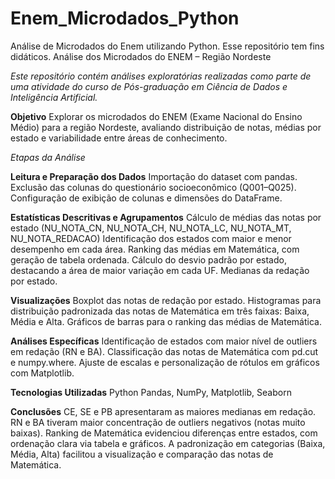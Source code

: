 # Enem_Microdados_Python
Análise de Microdados do Enem utilizando Python. Esse repositório tem fins didáticos.
Análise dos Microdados do ENEM – Região Nordeste

*Este repositório contém análises exploratórias realizadas como parte de uma atividade do curso de Pós-graduação em Ciência de Dados e Inteligência Artificial.*

**Objetivo**
Explorar os microdados do ENEM (Exame Nacional do Ensino Médio) para a região Nordeste, avaliando distribuição de notas, médias por estado e variabilidade entre áreas de conhecimento.

*Etapas da Análise*

**Leitura e Preparação dos Dados**
Importação do dataset com pandas.
Exclusão das colunas do questionário socioeconômico (Q001–Q025).
Configuração de exibição de colunas e dimensões do DataFrame.

**Estatísticas Descritivas e Agrupamentos**
Cálculo de médias das notas por estado (NU_NOTA_CN, NU_NOTA_CH, NU_NOTA_LC, NU_NOTA_MT, NU_NOTA_REDACAO)
Identificação dos estados com maior e menor desempenho em cada área.
Ranking das médias em Matemática, com geração de tabela ordenada.
Cálculo do desvio padrão por estado, destacando a área de maior variação em cada UF.
Medianas da redação por estado.

**Visualizações**
Boxplot das notas de redação por estado.
Histogramas para distribuição padronizada das notas de Matemática em três faixas: Baixa, Média e Alta.
Gráficos de barras para o ranking das médias de Matemática.

**Análises Específicas**
Identificação de estados com maior nível de outliers em redação (RN e BA).
Classificação das notas de Matemática com pd.cut e numpy.where.
Ajuste de escalas e personalização de rótulos em gráficos com Matplotlib.

**Tecnologias Utilizadas**
Python
Pandas, NumPy, Matplotlib, Seaborn

**Conclusões**
CE, SE e PB apresentaram as maiores medianas em redação.
RN e BA tiveram maior concentração de outliers negativos (notas muito baixas).
Ranking de Matemática evidenciou diferenças entre estados, com ordenação clara via tabela e gráficos.
A padronização em categorias (Baixa, Média, Alta) facilitou a visualização e comparação das notas de Matemática.
